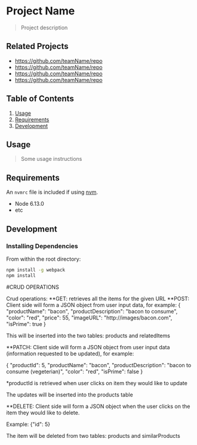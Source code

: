 # Project Name

> Project description

## Related Projects

  - https://github.com/teamName/repo
  - https://github.com/teamName/repo
  - https://github.com/teamName/repo
  - https://github.com/teamName/repo

## Table of Contents

1. [Usage](#Usage)
1. [Requirements](#requirements)
1. [Development](#development)

## Usage

> Some usage instructions

## Requirements

An `nvmrc` file is included if using [nvm](https://github.com/creationix/nvm).

- Node 6.13.0
- etc

## Development

### Installing Dependencies

From within the root directory:

```sh
npm install -g webpack
npm install
```

#CRUD OPERATIONS

Crud operations: 
**GET: retrieves all the items for the given URL
**POST: Client side will form a JSON object from user input data, for example: 
{
  "productName": "bacon", 
  "productDescription": "bacon to consume", 
  "color": "red",
  "price": 55,
  "imageURL": "http://images/bacon.com", 
  "isPrime": true
}

This will be inserted into the two tables: products and relatedItems 

**PATCH: Client side will form a JSON object from user input data (information requested to be updated), for example:

{ "productId": 5,
  "productName": "bacon", 
  "productDescription": "bacon to consume (vegeterian)", 
  "color": "red",
  "isPrime": false
}

*productId is retrieved when user clicks on item they would like to update

The updates will be inserted into the products table

**DELETE: Client side will form a JSON object when the user clicks on the item they would like to delete. 

Example:
 {"id": 5}

 The item will be deleted from two tables: products and similarProducts




